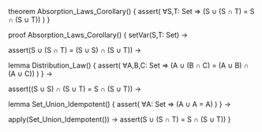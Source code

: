 theorem Absorption_Laws_Corollary() {
  assert(
    ∀S,T: Set ⇒ 
    (S ∪ (S ∩ T) = S ∩ (S ∪ T))
  )
}

proof Absorption_Laws_Corollary() {
  setVar(S,T: Set) →
  
  assert(S ∪ (S ∩ T) = (S ∪ S) ∩ (S ∪ T)) →
  
  lemma Distribution_Law() {
    assert(
      ∀A,B,C: Set ⇒
      (A ∪ (B ∩ C) = (A ∪ B) ∩ (A ∪ C))
    )
  } →
  
  assert((S ∪ S) ∩ (S ∪ T) = S ∩ (S ∪ T)) →
  
  lemma Set_Union_Idempotent() {
    assert(
      ∀A: Set ⇒ (A ∪ A = A)
    )
  } →
  
  apply(Set_Union_Idempotent()) →
  assert(S ∪ (S ∩ T) = S ∩ (S ∪ T))
}